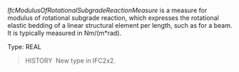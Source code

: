 _IfcModulusOfRotationalSubgradeReactionMeasure_ is a measure for modulus of rotational subgrade reaction, which expresses the rotational elastic bedding of a linear structural element per length, such as for a beam. It is typically measured in Nm/(m\*rad).

Type: REAL

> HISTORY&nbsp; New type in IFC2x2.